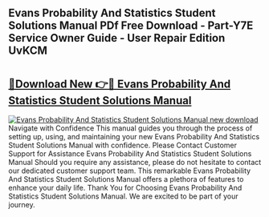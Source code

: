 ## Evans Probability And Statistics Student Solutions Manual PDf Free Download - Part-Y7E Service Owner Guide - User Repair Edition UvKCM

# <h2><a href="http://bc82997.oget.top/?id=Evans+Probability+And+Statistics+Student+Solutions+Manual">🔗Download New 👉🔴 Evans Probability And Statistics Student Solutions Manual</a></h2>

[![Evans Probability And Statistics Student Solutions Manual new download](https://i.imgur.com/5g1atiW.png)](http://bc82997.oget.top/?id=Evans+Probability+And+Statistics+Student+Solutions+Manual)
Navigate with Confidence This manual guides you through the process of setting up, using, and maintaining your new Evans Probability And Statistics Student Solutions Manual with confidence. Please Contact Customer Support for Assistance Evans Probability And Statistics Student Solutions Manual Should you require any assistance, please do not hesitate to contact our dedicated customer support team. This remarkable Evans Probability And Statistics Student Solutions Manual offers a plethora of features to enhance your daily life. Thank You for Choosing Evans Probability And Statistics Student Solutions Manual. We are excited to be part of your journey.

